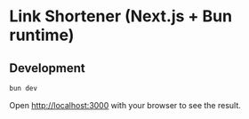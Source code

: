 # Link Shortener (Next.js + Bun runtime)

## Development

```bash
bun dev
```

Open [http://localhost:3000](http://localhost:3000) with your browser to see the result.
